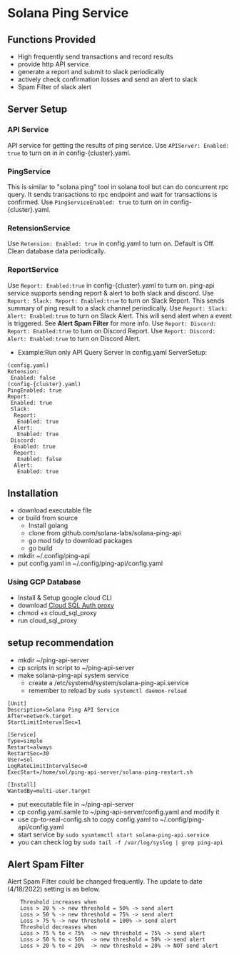 # Solana Ping Service 

## Functions Provided
- High frequently send transactions and record results
- provide http API service 
- generate a report and submit to slack periodically
- actively check confirmation losses and send an alert to slack
- Spam Filter of slack alert

## Server Setup
### API Service
API service for getting the results of ping service. 
Use `APIServer: Enabled: true` to turn on in in config-{cluster}.yaml.

### PingService
This is similar to  "solana ping" tool in solana tool but can do concurrent rpc query.
It sends transactions to rpc endpoint and wait for transactions is confirmed. 
Use `PingServiceEnabled: true` to turn on in config-{cluster}.yaml.
### RetensionService
Use `Retension: Enabled: true` in config.yaml to turn on. Default is Off.
Clean database data periodically.

### ReportService
Use `Report: Enabled:true` in config-{cluster}.yaml to turn on. 
ping-api service supports sending report & alert to both slack and discord.
Use `Report: Slack: Report: Enabled:true` to turn on Slack Report.
This sends summary of ping result to a slack channel periodically.
Use `Report: Slack: Alert: Enabled:true` to turn on Slack Alert. 
This will send alert when a event is triggered. See  **Alert Spam Filter** for more info.
Use `Report: Discord: Report: Enabled:true` to turn on Discord Report.
Use `Report: Discord: Alert: Enabled:true` to turn on Discord Alert.


+ Example:Run only API Query Server
In config.yaml ServerSetup: 

```
(config.yaml)
Retension:
 Enabled: false
(config-{cluster}.yaml)
PingEnabled: true     
Report:
 Enabled: true
 Slack:
  Report:
   Enabled: true
  Alert: 
   Enabled: true   
 Discord:
  Enabled: true
  Report:
   Enabled: false
  Alert: 
   Enabled: true                  
```
## Installation
- download executable file 
- or build from source
    - Install golang 
    - clone from github.com/solana-labs/solana-ping-api
    - go mod tidy to download packages
    - go build 
- mkdir ~/.config/ping-api
- put config.yaml in ~/.config/ping-api/config.yaml

### Using GCP Database
- Install & Setup google cloud CLI
- download [Cloud SQL Auth proxy](https://cloud.google.com/sql/docs/postgres/sql-proxy)
- chmod +x cloud_sql_proxy
- run cloud_sql_proxy

## setup recommendation
- mkdir ~/ping-api-server
- cp scripts in script to ~/ping-api-server
- make solana-ping-api system service 
    - create a /etc/systemd/system/solana-ping-api.service
    - remember to reload by ```sudo systemctl daemon-reload```

```
[Unit]
Description=Solana Ping API Service
After=network.target
StartLimitIntervalSec=1

[Service]
Type=simple
Restart=always
RestartSec=30
User=sol
LogRateLimitIntervalSec=0
ExecStart=/home/sol/ping-api-server/solana-ping-restart.sh

[Install]
WantedBy=multi-user.target

```

- put executable file in ~/ping-api-server
- cp config.yaml.samle to ~/ping-api-server/config.yaml and modify it 
- use cp-to-real-config.sh to copy config.yaml to ~/.config/ping-api/config.yaml
- start service by `sudo sysmtemctl start solana-ping-api.service`
- you can check log by ```sudo tail -f /var/log/syslog | grep ping-api```

## Alert Spam Filter

Alert Spam Filter could be changed frequently. The update to date (4/18/2022) setting  is as below.
```
    Threshold increases when
    Loss > 20 % -> new threshold = 50% -> send alert
    Loss > 50 % -> new threshold = 75% -> send alert
    Loss > 75 % -> new threshold = 100% -> send alert
    Threshold decreases when
    Loss > 75 % to < 75%  -> new threshold = 75% -> send alert
    Loss > 50 % to < 50%  -> new threshold = 50% -> send alert
    Loss > 20 % to < 20%  -> new threshold = 20% -> NOT send alert
```
